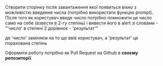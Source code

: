 Створити сторінку після завантаження якої появиться вікно з можливістю введення числа (потрібно використати функцію prompt). Після того як користувач введе число потрібно помножити це число само на себе (взвести в 2-гу степінь) і вивести його в alert зі словами - "'число' в степені 2 дорівнює - 'результат'"

де 'число' заміняєм на то що ввів користувач, а 'результат' це порахована степінь

Оформити роботу потрібно як Pull Request на Github в **своєму репозиторії**.